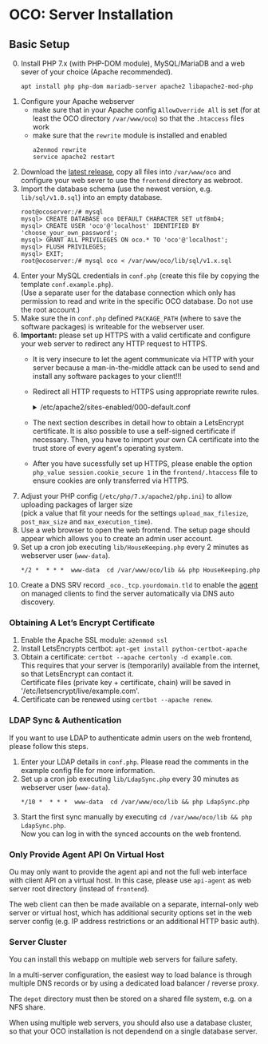 # OCO: Server Installation

## Basic Setup
0. Install PHP 7.x (with PHP-DOM module), MySQL/MariaDB and a web sever of your choice (Apache recommended).
   ```
   apt install php php-dom mariadb-server apache2 libapache2-mod-php
   ```
1. Configure your Apache webserver
   - make sure that in your Apache config `AllowOverride All` is set (for at least the OCO directory `/var/www/oco`) so that the `.htaccess` files work
   - make sure that the `rewrite` module is installed and enabled
     ```
     a2enmod rewrite
     service apache2 restart
     ```
2. Download the [latest release](https://github.com/schorschii/oco-server/releases), copy all files into `/var/www/oco` and configure your web sever to use the `frontend` directory as webroot.
3. Import the database schema (use the newest version, e.g. `lib/sql/v1.0.sql`) into an empty database.
   ```
   root@ocoserver:/# mysql
   mysql> CREATE DATABASE oco DEFAULT CHARACTER SET utf8mb4;
   mysql> CREATE USER 'oco'@'localhost' IDENTIFIED BY 'choose_your_own_password';
   mysql> GRANT ALL PRIVILEGES ON oco.* TO 'oco'@'localhost';
   mysql> FLUSH PRIVILEGES;
   mysql> EXIT;
   root@ocoserver:/# mysql oco < /var/www/oco/lib/sql/v1.x.sql
   ```
4. Enter your MySQL credentials in `conf.php` (create this file by copying the template `conf.example.php`).  
   (Use a separate user for the database connection which only has permission to read and write in the specific OCO database. Do not use the root account.)
5. Make sure the in `conf.php` defined `PACKAGE_PATH` (where to save the software packages) is writeable for the webserver user.
6. **Important:** please set up HTTPS with a valid certificate and configure your web server to redirect any HTTP request to HTTPS.
   - It is very insecure to let the agent communicate via HTTP with your server because a man-in-the-middle attack can be used to send and install any software packages to your client!!!
   - Redirect all HTTP requests to HTTPS using appropriate rewrite rules.  
     <details>
     <summary>/etc/apache2/sites-enabled/000-default.conf</summary>

     ```
     <VirtualHost *:80>
        .....
        DocumentRoot /var/www/oco
        ## Redirect to HTTPS
        RewriteEngine On
        RewriteCond %{HTTPS} !=on
        RewriteRule ^/?(.*) https://%{SERVER_NAME}/$1 [R,L]
        .....
     </VirtualHost>

     <VirtualHost *:443>
      .....
      DocumentRoot /var/www/oco
      SSLEngine on
      SSLCertificateFile /etc/apache2/ssl/mycertwithchain.crt
      SSLCertificateKeyFile /etc/apache2/ssl/myprivkey.key
      .....
     </VirtualHost>
     ```
     </details>
   - The next section describes in detail how to obtain a LetsEncrypt certificate. It is also possible to use a self-signed certificate if necessary. Then, you have to import your own CA certificate into the trust store of every agent's operating system.
   - After you have sucessfully set up HTTPS, please enable the option `php_value session.cookie_secure 1` in the `frontend/.htaccess` file to ensure cookies are only transferred via HTTPS.
7. Adjust your PHP config (`/etc/php/7.x/apache2/php.ini`) to allow uploading packages of larger size  
  (pick a value that fit your needs for the settings `upload_max_filesize`, `post_max_size` and `max_execution_time`).
8. Use a web browser to open the web frontend. The setup page should appear which allows you to create an admin user account.
9. Set up a cron job executing `lib/HouseKeeping.php` every 2 minutes as webserver user (`www-data`).
   ```
   */2 *  * * *  www-data  cd /var/www/oco/lib && php HouseKeeping.php
   ```
10. Create a DNS SRV record `_oco._tcp.yourdomain.tld` to enable the [agent](https://github.com/schorschii/oco-agent) on managed clients to find the server automatically via DNS auto discovery.

### Obtaining A Let’s Encrypt Certificate
1. Enable the Apache SSL module: `a2enmod ssl`
2. Install LetsEncrypts certbot: `apt-get install python-certbot-apache`
3. Obtain a certificate: `certbot --apache certonly -d example.com`.  
   This requires that your server is (temporarily) available from the internet, so that LetsEncrypt can contact it.  
   Certificate files (private key + certificate, chain) will be saved in '/etc/letsencrypt/live/example.com'.
4. Certificate can be renewed using `certbot --apache renew`.

### LDAP Sync & Authentication
If you want to use LDAP to authenticate admin users on the web frontend, please follow this steps.

1. Enter your LDAP details in `conf.php`. Please read the comments in the example config file for more information.
2. Set up a cron job executing `lib/LdapSync.php` every 30 minutes as webserver user (`www-data`).
   ```
   */10 *  * * *  www-data  cd /var/www/oco/lib && php LdapSync.php
   ```
3. Start the first sync manually by executing `cd /var/www/oco/lib && php LdapSync.php`.  
   Now you can log in with the synced accounts on the web frontend.

### Only Provide Agent API On Virtual Host
Ou may only want to provide the agent api and not the full web interface with client API on a virtual host. In this case, please use `api-agent` as web server root directory (instead of `frontend`).

The web client can then be made available on a separate, internal-only web server or virtual host, which has additional security options set in the web server config (e.g. IP address restrictions or an additional HTTP basic auth).

### Server Cluster
You can install this webapp on multiple web servers for failure safety.

In a multi-server configuration, the easiest way to load balance is through multiple DNS records or by using a dedicated load balancer / reverse proxy.

The `depot` directory must then be stored on a shared file system, e.g. on a NFS share.

When using multiple web servers, you should also use a database cluster, so that your OCO installation is not dependend on a single database server.

